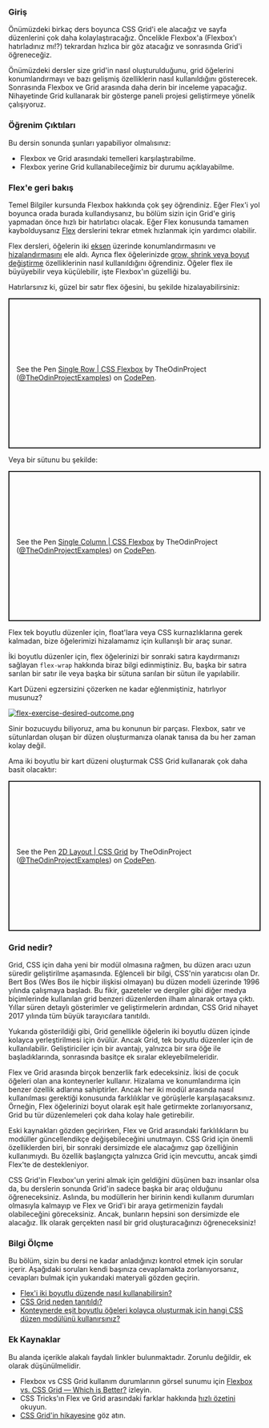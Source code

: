 ### Giriş

Önümüzdeki birkaç ders boyunca CSS Grid'i ele alacağız ve sayfa düzenlerini çok daha kolaylaştıracağız. Öncelikle Flexbox'a (Flexbox'ı hatırladınız mı!?) tekrardan hızlıca bir göz atacağız ve sonrasında Grid'i öğreneceğiz.

Önümüzdeki dersler size grid'in nasıl oluşturulduğunu, grid öğelerini konumlandırmayı ve bazı gelişmiş özelliklerin nasıl kullanıldığını gösterecek. Sonrasında Flexbox ve Grid arasında daha derin bir inceleme yapacağız. Nihayetinde Grid kullanarak bir gösterge paneli projesi geliştirmeye yönelik çalışıyoruz.

### Öğrenim Çıktıları

Bu dersin sonunda şunları yapabiliyor olmalısınız:

- Flexbox ve Grid arasındaki temelleri karşılaştırabilme.
- Flexbox yerine Grid kullanabileceğimiz bir durumu açıklayabilme.

### Flex'e geri bakış

Temel Bilgiler kursunda Flexbox hakkında çok şey öğrendiniz. Eğer Flex'i yol boyunca orada burada kullandıysanız, bu bölüm sizin için Grid'e giriş yapmadan önce hızlı bir hatırlatıcı olacak. Eğer Flex konusunda tamamen kaybolduysanız [Flex](https://www.theodinproject.com/lessons/foundations-introduction-to-flexbox) derslerini tekrar etmek hızlanmak için yardımcı olabilir.

Flex dersleri, öğelerin iki [eksen](https://www.theodinproject.com/lessons/foundations-axes) üzerinde konumlandırmasını ve [hizalandırmasını](https://www.theodinproject.com/lessons/foundations-alignment) ele aldı. Ayrıca flex öğelerinizde [grow, shrink veya boyut değiştirme](https://www.theodinproject.com/lessons/foundations-growing-and-shrinking) özelliklerinin nasıl kullanıldığını öğrendiniz. Öğeler flex ile büyüyebilir veya küçülebilir, işte Flexbox'ın güzelliği bu.

Hatırlarsınız ki, güzel bir satır flex öğesini, bu şekilde hizalayabilirsiniz:

<p class="codepen" data-height="300" data-theme-id="dark" data-default-tab="css,result" data-slug-hash="XWeJbRy" data-editable="true" data-user="TheOdinProjectExamples" style="height: 300px; box-sizing: border-box; display: flex; align-items: center; justify-content: center; border: 2px solid; margin: 1em 0; padding: 1em;">
  <span>See the Pen <a href="https://codepen.io/TheOdinProjectExamples/pen/XWeJbRy">
  Single Row | CSS Flexbox</a> by TheOdinProject (<a href="https://codepen.io/TheOdinProjectExamples">@TheOdinProjectExamples</a>)
  on <a href="https://codepen.io">CodePen</a>.</span>
</p>
<script async src="https://cpwebassets.codepen.io/assets/embed/ei.js"></script>

Veya bir sütunu bu şekilde:

<p class="codepen" data-height="300" data-theme-id="dark" data-default-tab="css,result" data-slug-hash="MWEYwoX" data-editable="true" data-user="TheOdinProjectExamples" style="height: 300px; box-sizing: border-box; display: flex; align-items: center; justify-content: center; border: 2px solid; margin: 1em 0; padding: 1em;">
  <span>See the Pen <a href="https://codepen.io/TheOdinProjectExamples/pen/MWEYwoX">
  Single Column | CSS Flexbox</a> by TheOdinProject (<a href="https://codepen.io/TheOdinProjectExamples">@TheOdinProjectExamples</a>)
  on <a href="https://codepen.io">CodePen</a>.</span>
</p>
<script async src="https://cpwebassets.codepen.io/assets/embed/ei.js"></script>

Flex tek boyutlu düzenler için, float'lara veya CSS kurnazlıklarına gerek kalmadan, bize öğelerimizi hizalamamız için kullanışlı bir araç sunar.

İki boyutlu düzenler için, flex öğelerinizi bir sonraki satıra kaydırmanızı sağlayan `flex-wrap` hakkında biraz bilgi edinmiştiniz. Bu, başka bir satıra sarılan bir satır ile veya başka bir sütuna sarılan bir sütun ile yapılabilir.

Kart Düzeni egzersizini çözerken ne kadar eğlenmiştiniz, hatırlıyor musunuz?

[![flex-exercise-desired-outcome.png](https://i.postimg.cc/vZ81HMkB/flex-exercise-desired-outcome.png)](https://github.com/TheOdinProject/css-exercises/tree/main/flex/07-flex-layout-2)

Sinir bozucuydu biliyoruz, ama bu konunun bir parçası. Flexbox, satır ve sütunlardan oluşan bir düzen oluşturmanıza olanak tanısa da bu her zaman kolay değil.

Ama iki boyutlu bir kart düzeni oluşturmak CSS Grid kullanarak çok daha basit olacaktır:

<p class="codepen" data-height="300" data-theme-id="dark" data-default-tab="css,result" data-slug-hash="KKXwpZR" data-editable="true" data-user="TheOdinProjectExamples" style="height: 300px; box-sizing: border-box; display: flex; align-items: center; justify-content: center; border: 2px solid; margin: 1em 0; padding: 1em;">
  <span>See the Pen <a href="https://codepen.io/TheOdinProjectExamples/pen/KKXwpZR">
  2D Layout | CSS Grid</a> by TheOdinProject (<a href="https://codepen.io/TheOdinProjectExamples">@TheOdinProjectExamples</a>)
  on <a href="https://codepen.io">CodePen</a>.</span>
</p>
<script async src="https://cpwebassets.codepen.io/assets/embed/ei.js"></script>

### Grid nedir?

Grid, CSS için daha yeni bir modül olmasına rağmen, bu düzen aracı uzun süredir geliştirilme aşamasında. Eğlenceli bir bilgi, CSS'nin yaratıcısı olan Dr. Bert Bos (Wes Bos ile hiçbir ilişkisi olmayan) bu düzen modeli üzerinde 1996 yılında çalışmaya başladı. Bu fikir, gazeteler ve dergiler gibi diğer medya biçimlerinde kullanılan grid benzeri düzenlerden ilham alınarak ortaya çıktı. Yıllar süren detaylı gösterimler ve geliştirmelerin ardından, CSS Grid nihayet 2017 yılında tüm büyük tarayıcılara tanıtıldı.

Yukarıda gösterildiği gibi, Grid genellikle öğelerin iki boyutlu düzen içinde kolayca yerleştirilmesi için övülür. Ancak Grid, tek boyutlu düzenler için de kullanılabilir. Geliştiriciler için bir avantajı, yalnızca bir sıra öğe ile başladıklarında, sonrasında basitçe ek sıralar ekleyebilmeleridir.

Flex ve Grid arasında birçok benzerlik fark edeceksiniz. İkisi de çocuk öğeleri olan ana konteynerler kullanır. Hizalama ve konumlandırma için benzer özellik adlarına sahiptirler. Ancak her iki modül arasında nasıl kullanılması gerektiği konusunda farklılıklar ve görüşlerle karşılaşacaksınız. Örneğin, Flex öğelerinizi boyut olarak eşit hale getirmekte zorlanıyorsanız, Grid bu tür düzenlemeleri çok daha kolay hale getirebilir.

Eski kaynakları gözden geçirirken, Flex ve Grid arasındaki farklılıkların bu modüller güncellendikçe değişebileceğini unutmayın. CSS Grid için önemli özelliklerden biri, bir sonraki dersimizde ele alacağımız gap özelliğinin kullanımıydı. Bu özellik başlangıçta yalnızca Grid için mevcuttu, ancak şimdi Flex'te de destekleniyor.

CSS Grid'in Flexbox'un yerini almak için geldiğini düşünen bazı insanlar olsa da, bu derslerin sonunda Grid'in sadece başka bir araç olduğunu öğreneceksiniz. Aslında, bu modüllerin her birinin kendi kullanım durumları olmasıyla kalmayıp ve Flex ve Grid'i bir araya getirmenizin faydalı olabileceğini göreceksiniz. Ancak, bunların hepsini son dersimizde ele alacağız. İlk olarak gerçekten nasıl bir grid oluşturacağınızı öğreneceksiniz!

### Bilgi Ölçme

Bu bölüm, sizin bu dersi ne kadar anladığınızı kontrol etmek için sorular içerir. Aşağıdaki soruları kendi başınıza cevaplamakta zorlanıyorsanız, cevapları bulmak için yukarıdaki materyali gözden geçirin.

- [Flex'i iki boyutlu düzende nasıl kullanabilirsin?](#flexe-bir-geri-bakış)
- [CSS Grid neden tanıtıldı?](#grid-nedir)
- [Konteynerde eşit boyutlu öğeleri kolayca oluşturmak için hangi CSS düzen modülünü kullanırsınız?](#grid-nedir)

### Ek Kaynaklar

Bu alanda içerikle alakalı faydalı linkler bulunmaktadır. Zorunlu değildir, ek olarak düşünülmelidir.

- Flexbox vs CSS Grid kullanım durumlarının görsel sunumu için [Flexbox vs. CSS Grid — Which is Better?](https://www.youtube.com/watch?v=hs3piaN4b5I) izleyin.
- CSS Tricks'ın Flex ve Grid arasındaki farklar hakkında [hızlı özetini](https://css-tricks.com/quick-whats-the-difference-between-flexbox-and-grid/) okuyun.
- [CSS Grid'in hikayesine](https://alistapart.com/article/the-story-of-css-grid-from-its-creators/) göz atın.
